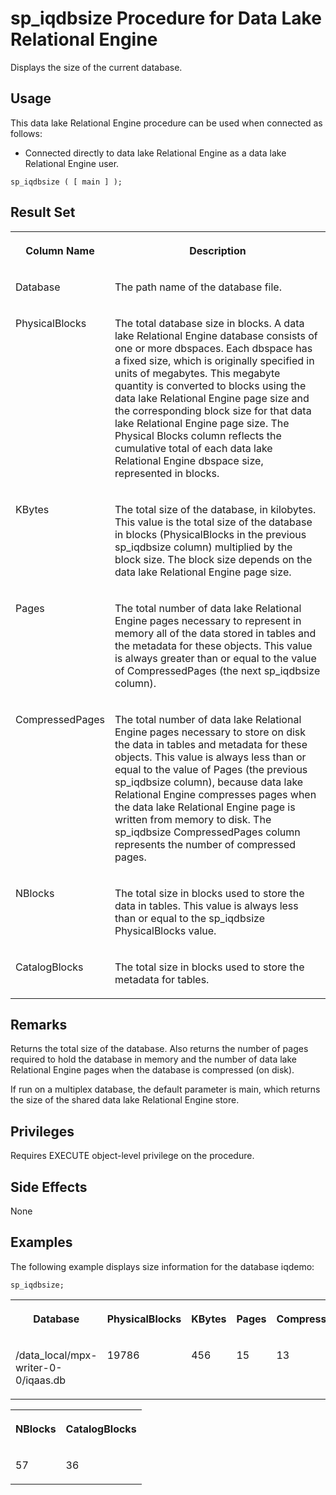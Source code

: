 <!-- loioa5a2c47f84f21015ae93aa3096658803 -->

# sp\_iqdbsize Procedure for Data Lake Relational Engine

Displays the size of the current database.



<a name="loioa5a2c47f84f21015ae93aa3096658803__section_p3r_xvh_b4b"/>

## Usage

This data lake Relational Engine procedure can be used when connected as follows:

-   Connected directly to data lake Relational Engine as a data lake Relational Engine user.



```
sp_iqdbsize ( [ main ] );
```



<a name="loioa5a2c47f84f21015ae93aa3096658803__iq_refbb_1501"/>

## Result Set


<table>
<tr>
<th valign="top">

Column Name

</th>
<th valign="top">

Description

</th>
</tr>
<tr>
<td valign="top">

Database

</td>
<td valign="top">

The path name of the database file.

</td>
</tr>
<tr>
<td valign="top">

PhysicalBlocks

</td>
<td valign="top">

The total database size in blocks. A data lake Relational Engine database consists of one or more dbspaces. Each dbspace has a fixed size, which is originally specified in units of megabytes. This megabyte quantity is converted to blocks using the data lake Relational Engine page size and the corresponding block size for that data lake Relational Engine page size. The Physical Blocks column reflects the cumulative total of each data lake Relational Engine dbspace size, represented in blocks.

</td>
</tr>
<tr>
<td valign="top">

KBytes

</td>
<td valign="top">

The total size of the database, in kilobytes. This value is the total size of the database in blocks \(PhysicalBlocks in the previous sp\_iqdbsize column\) multiplied by the block size. The block size depends on the data lake Relational Engine page size.

</td>
</tr>
<tr>
<td valign="top">

Pages

</td>
<td valign="top">

The total number of data lake Relational Engine pages necessary to represent in memory all of the data stored in tables and the metadata for these objects. This value is always greater than or equal to the value of CompressedPages \(the next sp\_iqdbsize column\).

</td>
</tr>
<tr>
<td valign="top">

CompressedPages

</td>
<td valign="top">

The total number of data lake Relational Engine pages necessary to store on disk the data in tables and metadata for these objects. This value is always less than or equal to the value of Pages \(the previous sp\_iqdbsize column\), because data lake Relational Engine compresses pages when the data lake Relational Engine page is written from memory to disk. The sp\_iqdbsize CompressedPages column represents the number of compressed pages.

</td>
</tr>
<tr>
<td valign="top">

NBlocks

</td>
<td valign="top">

The total size in blocks used to store the data in tables. This value is always less than or equal to the sp\_iqdbsize PhysicalBlocks value.

</td>
</tr>
<tr>
<td valign="top">

CatalogBlocks

</td>
<td valign="top">

The total size in blocks used to store the metadata for tables.

</td>
</tr>
</table>



<a name="loioa5a2c47f84f21015ae93aa3096658803__iq_refbb_1503"/>

## Remarks

Returns the total size of the database. Also returns the number of pages required to hold the database in memory and the number of data lake Relational Engine pages when the database is compressed \(on disk\).

If run on a multiplex database, the default parameter is main, which returns the size of the shared data lake Relational Engine store.



<a name="loioa5a2c47f84f21015ae93aa3096658803__iq_refbb_1502"/>

## Privileges

Requires EXECUTE object-level privilege on the procedure.



## Side Effects

None



<a name="loioa5a2c47f84f21015ae93aa3096658803__iq_refbb_1505"/>

## Examples

The following example displays size information for the database iqdemo:

```
sp_iqdbsize;
```


<table>
<tr>
<th valign="top">

Database

</th>
<th valign="top">

PhysicalBlocks

</th>
<th valign="top">

KBytes

</th>
<th valign="top">

Pages

</th>
<th valign="top">

CompressedPages

</th>
</tr>
<tr>
<td valign="top">

/data\_local/mpx-writer-0-0/iqaas.db

</td>
<td valign="top">

19786

</td>
<td valign="top">

456

</td>
<td valign="top">

15

</td>
<td valign="top">

13

</td>
</tr>
</table>


<table>
<tr>
<th valign="top">

NBlocks

</th>
<th valign="top">

CatalogBlocks

</th>
</tr>
<tr>
<td valign="top">

57

</td>
<td valign="top">

36

</td>
</tr>
</table>

